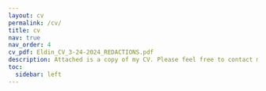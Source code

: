 ```yaml
---
layout: cv
permalink: /cv/
title: cv
nav: true
nav_order: 4
cv_pdf: Eldin_CV_3-24-2024_REDACTIONS.pdf
description: Attached is a copy of my CV. Please feel free to contact me at addison.eldin(at)gmail(dot)com for more information.
toc:
  sidebar: left
---
```

